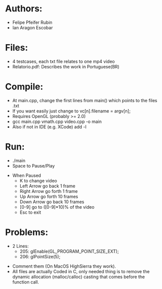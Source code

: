 # Authors:
- Felipe Pfeifer Rubin
- Ian Aragon Escobar


# Files:
- 4 testcases, each txt file relates to one mp4 video
- Relatorio.pdf: Describes the work in Portuguese(BR)

# Compile:
- At main.cpp, change the first lines from main() which points to the files .txt
- If you want easily just change to vc[n].filename = argv[n];
- Requires OpenGL (probably >= 2.0)
- gcc  main.cpp vmath.cpp video.cpp -o main 
- Also if not in IDE (e.g. XCode) add -l<library>

# Run:
- ./main
- Space to Pause/Play
* When Paused
	* K to change video
	* Left Arrow go back 1 frame
	* Right Arrow go forth 1 frame
	* Up Arrow go forth 10 frames
	* Down Arrow go back 10 frames
	* [0-9] go to ([0-9]*10)% of the video
	* Esc to exit

# Problems:
* 2 Lines: 
	* 205: glEnable(GL_PROGRAM_POINT_SIZE_EXT);
	* 206: glPointSize(5);
- Comment them (On MacOS HighSierra they work).
- All files are actually Coded in C, only needed thing is to remove the dynamic allocation (malloc/calloc) casting that comes before the function call.

